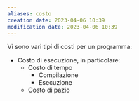 ```yaml
---
aliases: costo
creation date: 2023-04-06 10:39
modification date: 2023-04-06 10:39
---
```


Vi sono vari tipi di costi per un programma:
- Costo di esecuzione, in particolare:
	- Costo di tempo
		- Compilazione
		- Esecuzione
	- Costo di pazio


